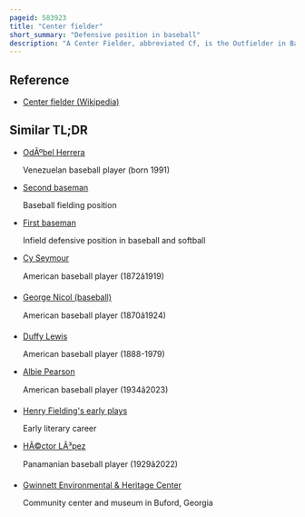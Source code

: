 ```yaml
---
pageid: 583923
title: "Center fielder"
short_summary: "Defensive position in baseball"
description: "A Center Fielder, abbreviated Cf, is the Outfielder in Baseball who plays Defense in center Field – the Baseball and softball fielding Position between left Field and right Field. In the Numbering System used to record Defensive plays the Center Fielder is assigned the Number 8."
---
```


## Reference

- [Center fielder (Wikipedia)](https://en.wikipedia.org/?curid=583923)

## Similar TL;DR

- [OdÃºbel Herrera](/tldr/en/odubel-herrera)

  Venezuelan baseball player (born 1991)

- [Second baseman](/tldr/en/second-baseman)

  Baseball fielding position

- [First baseman](/tldr/en/first-baseman)

  Infield defensive position in baseball and softball

- [Cy Seymour](/tldr/en/cy-seymour)

  American baseball player (1872â1919)

- [George Nicol (baseball)](/tldr/en/george-nicol-baseball)

  American baseball player (1870â1924)

- [Duffy Lewis](/tldr/en/duffy-lewis)

  American baseball player (1888-1979)

- [Albie Pearson](/tldr/en/albie-pearson)

  American baseball player (1934â2023)

- [Henry Fielding's early plays](/tldr/en/henry-fieldings-early-plays)

  Early literary career

- [HÃ©ctor LÃ³pez](/tldr/en/hector-lopez)

  Panamanian baseball player (1929â2022)

- [Gwinnett Environmental & Heritage Center](/tldr/en/gwinnett-environmental-heritage-center)

  Community center and museum in Buford, Georgia
